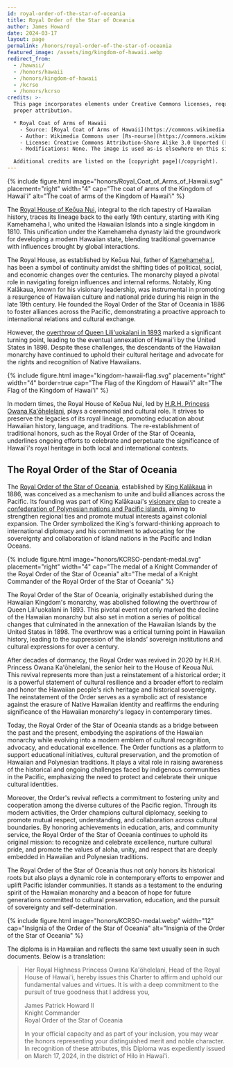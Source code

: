 ```yaml
---
id: royal-order-of-the-star-of-oceania
title: Royal Order of the Star of Oceania
author: James Howard
date: 2024-03-17
layout: page
permalink: /honors/royal-order-of-the-star-of-oceania
featured_image: /assets/img/kingdom-of-hawaii.webp
redirect_from:
  - /hawaii/
  - /honors/hawaii
  - /honors/kingdom-of-hawaii
  - /kcrso
  - /honors/kcrso
credits: >-
  This page incorporates elements under Creative Commons licenses, requiring
  proper attribution.

  * Royal Coat of Arms of Hawaii
    - Source: [Royal Coat of Arms of Hawaii](https://commons.wikimedia.org/wiki/File:Royal_Coat_of_Arms_of_Hawaii.svg)
    - Author: Wikimedia Commons user [Rs-nourse](https://commons.wikimedia.org/wiki/User:Rs-nourse)
    - License: Creative Commons Attribution-Share Alike 3.0 Unported ([CC BY-SA 3.0](https://creativecommons.org/licenses/by-sa/3.0/))
    - Modifications: None. The image is used as-is elsewhere on this site.

  Additional credits are listed on the [copyright page](/copyright).
---
```


{% include figure.html image="honors/Royal_Coat_of_Arms_of_Hawaii.svg" placement="right" width="4"
cap="The coat of arms of the Kingdom of Hawai'i"
alt="The coat of arms of the Kingdom of Hawai'i" %}

The [Royal House of Keōua Nui](https://www.crownofhawaii.com/),
integral to the rich tapestry of Hawaiian history, traces its lineage
back to the early 19th century, starting with King Kamehameha I,
who united the Hawaiian Islands into a single kingdom in 1810. This
unification under the Kamehameha dynasty laid the groundwork for
developing a modern Hawaiian state, blending traditional governance
with influences brought by global interactions.

The Royal House, as established by Keōua Nui, father of [Kamehameha
I](https://www.gohawaii.com/culture/history/king-kamehameha), has
been a symbol of continuity amidst the shifting tides of political,
social, and economic changes over the centuries. The monarchy played
a pivotal role in navigating foreign influences and internal reforms.
Notably, King Kalākaua, known for his visionary leadership, was
instrumental in promoting a resurgence of Hawaiian culture and
national pride during his reign in the late 19th century. He founded
the Royal Order of the Star of Oceania in 1886 to foster alliances
across the Pacific, demonstrating a proactive approach to international
relations and cultural exchange.

However, the [overthrow of Queen Lili'uokalani in
1893](https://www.zinnedproject.org/news/tdih/queen-liliuokalani-overthrown/)
marked a significant turning point, leading to the eventual annexation
of Hawai'i by the United States in 1898. Despite these challenges,
the descendants of the Hawaiian monarchy have continued to uphold
their cultural heritage and advocate for the rights and recognition
of Native Hawaiians.

{% include figure.html image="kingdom-hawaii-flag.svg" placement="right" width="4" border=true
cap="The Flag of the Kingdom of Hawai'i"
alt="The Flag of the Kingdom of Hawai'i" %}

In modern times, the Royal House of Keōua Nui, led by [H.R.H.
Princess Owana Kaʻōhelelani](https://en.wikipedia.org/wiki/Owana_Salazar),
plays a ceremonial and cultural role. It strives to preserve the
legacies of its royal lineage, promoting education about Hawaiian
history, language, and traditions. The re-establishment of traditional
honors, such as the Royal Order of the Star of Oceania, underlines
ongoing efforts to celebrate and perpetuate the significance of
Hawai'i's royal heritage in both local and international contexts.

## <a id='KCRSO' />The Royal Order of the Star of Oceania 

The [Royal Order of the Star of
Oceania](https://uchterhous.org/knights-2/elementor-1149/hawaii/),
established by [King
Kalākaua](https://www.wbur.org/endlessthread/2018/08/10/david-kalakaua) in
1886, was conceived as a mechanism to unite and build alliances
across the Pacific. Its founding was part of King Kalākauai's [visionary
plan](https://imagesofoldhawaii.com/polynesian-confederacy/)
to create a [confederation of Polynesian nations and Pacific
islands](https://worldhistoryconnected.press.uillinois.edu/8.3/forum_cook.html),
aiming to strengthen regional ties and promote mutual interests
against colonial expansion. The Order symbolized the King's
forward-thinking approach to international diplomacy and his
commitment to advocating for the sovereignty and collaboration of
island nations in the Pacific and Indian Oceans.

{% include figure.html image="honors/KCRSO-pendant-medal.svg" placement="right" width="4"
cap="The medal of a Knight Commander of the Royal Order of the Star of Oceania"
alt="The medal of a Knight Commander of the Royal Order of the Star of Oceania" %}

The Royal Order of the Star of Oceania, originally established during the
Hawaiian Kingdom's monarchy, was abolished following the overthrow of Queen
Lili'uokalani in 1893. This pivotal event not only marked the decline of the
Hawaiian monarchy but also set in motion a series of political changes that
culminated in the annexation of the Hawaiian Islands by the United States
in 1898. The overthrow was a critical turning point in Hawaiian history, leading
to the suppression of the islands’ sovereign institutions and cultural
expressions for over a century.

After decades of dormancy, the Royal Order was revived in 2020 by H.R.H.
Princess Owana Ka'ōhelelani, the senior heir to the House of Keoua Nui. This
revival represents more than just a reinstatement of a historical order; it is a
powerful statement of cultural resilience and a broader effort to reclaim and
honor the Hawaiian people's rich heritage and historical sovereignty. The
reinstatement of the Order serves as a symbolic act of resistance against the
erasure of Native Hawaiian identity and reaffirms the enduring significance of
the Hawaiian monarchy's legacy in contemporary times.

Today, the Royal Order of the Star of Oceania stands as a bridge between the
past and the present, embodying the aspirations of the Hawaiian monarchy while
evolving into a modern emblem of cultural recognition, advocacy, and educational
excellence. The Order functions as a platform to support educational
initiatives, cultural preservation, and the promotion of Hawaiian and Polynesian
traditions. It plays a vital role in raising awareness of the historical and
ongoing challenges faced by indigenous communities in the Pacific, emphasizing
the need to protect and celebrate their unique cultural identities.

Moreover, the Order's revival reflects a commitment to fostering unity and
cooperation among the diverse cultures of the Pacific region. Through its modern
activities, the Order champions cultural diplomacy, seeking to promote mutual
respect, understanding, and collaboration across cultural boundaries. By
honoring achievements in education, arts, and community service, the Royal Order
of the Star of Oceania continues to uphold its original mission: to recognize
and celebrate excellence, nurture cultural pride, and promote the values of
aloha, unity, and respect that are deeply embedded in Hawaiian and Polynesian
traditions.

The Royal Order of the Star of Oceania thus not only honors its historical roots
but also plays a dynamic role in contemporary efforts to empower and uplift
Pacific islander communities. It stands as a testament to the enduring spirit of
the Hawaiian monarchy and a beacon of hope for future generations committed to
cultural preservation, education, and the pursuit of sovereignty and
self-determination.

{% include figure.html image="honors/KCRSO-medal.webp" width="12"
cap="Insignia of the Order of the Star of Oceania"
alt="Insignia of the Order of the Star of Oceania" %}

The diploma is in Hawaiian and reflects the same text usually seen in such
documents.  Below is a translation:

> Her Royal Highness Princess Owana Ka'öhelelani, Head of the Royal
> House of Hawai'i, hereby issues this Charter to affirm and uphold
> our fundamental values and virtues. It is with a deep commitment
> to the pursuit of true goodness that I address you,
>
> James Patrick Howard II<br/>
> Knight Commander<br/>
> Royal Order of the Star of Oceania
>
> In your official capacity and as part of your inclusion, you may
> wear the honors representing your distinguished merit and noble 
> character.  In recognition of these attributes, this Diploma was 
> expediently issued on March 17, 2024, in the district of Hilo in 
> Hawai'i.

